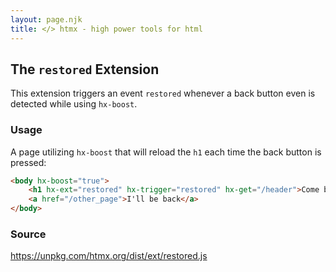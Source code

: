 ```yaml
---
layout: page.njk
title: </> htmx - high power tools for html
---
```


## The `restored` Extension

This extension triggers an event ``restored`` whenever a back button even is detected while using ``hx-boost``.

### Usage
A page utilizing ``hx-boost`` that will reload the ``h1`` each time the back button is pressed:
```html
<body hx-boost="true">
    <h1 hx-ext="restored" hx-trigger="restored" hx-get="/header">Come back!</h1>
    <a href="/other_page">I'll be back</a>
</body>
```

### Source

<https://unpkg.com/htmx.org/dist/ext/restored.js>
